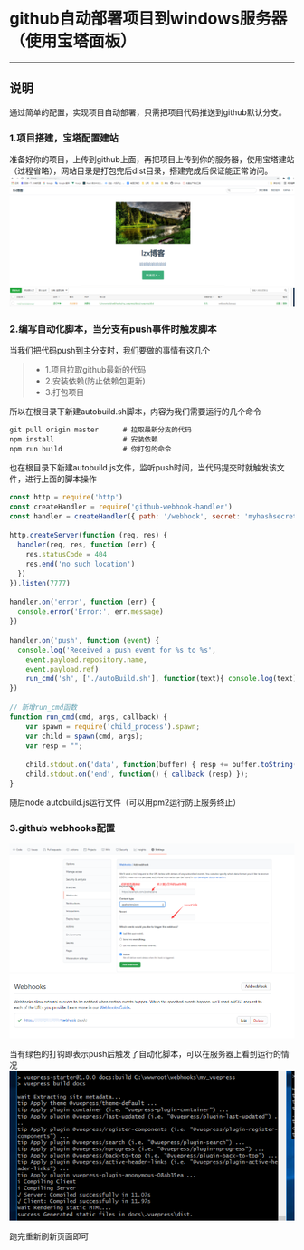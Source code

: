 <!--
 * @Description: 
 * @Author: lzx
 * @Date: 2021-07-26 17:37:59
-->
# github自动部署项目到windows服务器（使用宝塔面板）
----
## 说明

通过简单的配置，实现项目自动部署，只需把项目代码推送到github默认分支。

### 1.项目搭建，宝塔配置建站

准备好你的项目，上传到github上面，再把项目上传到你的服务器，使用宝塔建站（过程省略），网站目录是打包完后dist目录，搭建完成后保证能正常访问。
![图标](./1.png)
![图标](./2.png)

### 2.编写自动化脚本，当分支有push事件时触发脚本

当我们把代码push到主分支时，我们要做的事情有这几个

> * 1.项目拉取github最新的代码
> * 2.安装依赖(防止依赖包更新)
> * 3.打包项目

所以在根目录下新建autobuild.sh脚本，内容为我们需要运行的几个命令
```js
git pull origin master      # 拉取最新分支的代码
npm install                 # 安装依赖
npm run build               # 你打包的命令
```
也在根目录下新建autobuild.js文件，监听push时间，当代码提交时就触发该文件，进行上面的脚本操作
```js
const http = require('http')
const createHandler = require('github-webhook-handler')
const handler = createHandler({ path: '/webhook', secret: 'myhashsecret' })

http.createServer(function (req, res) {
  handler(req, res, function (err) {
    res.statusCode = 404
    res.end('no such location')
  })
}).listen(7777)
 
handler.on('error', function (err) {
  console.error('Error:', err.message)
})
 
handler.on('push', function (event) {
  console.log('Received a push event for %s to %s',
    event.payload.repository.name,
    event.payload.ref)
    run_cmd('sh', ['./autoBuild.sh'], function(text){ console.log(text) }); // 执行autoBuild.sh
})

// 新增run_cmd函数
function run_cmd(cmd, args, callback) {
    var spawn = require('child_process').spawn;
    var child = spawn(cmd, args);
    var resp = "";

    child.stdout.on('data', function(buffer) { resp += buffer.toString(); });
    child.stdout.on('end', function() { callback (resp) });
}
```
随后node autobuild.js运行文件（可以用pm2运行防止服务终止）

### 3.github webhooks配置
![图标](./3.png)
![图标](./4.png)

当有绿色的打钩即表示push后触发了自动化脚本，可以在服务器上看到运行的情况
![图标](./5.png)

跑完重新刷新页面即可




